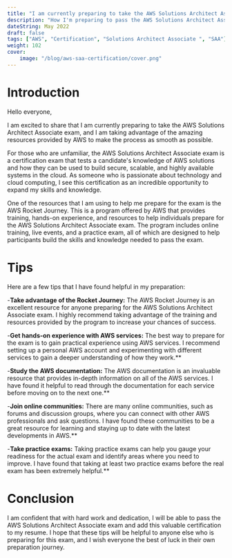 ```yaml
---
title: "I am currently preparing to take the AWS Solutions Architect Associate exam"
description: "How I'm preparing to pass the AWS Solutions Architect Associate exam"
dateString: May 2022
draft: false
tags: ["AWS", "Certification", "Solutions Architect Associate ", "SAA"]
weight: 102
cover:
    image: "/blog/aws-saa-certification/cover.png"
---
```

# Introduction

Hello everyone,

I am excited to share that I am currently preparing to take the AWS Solutions Architect Associate exam, and I am taking advantage of the amazing resources provided by AWS to make the process as smooth as possible.

For those who are unfamiliar, the AWS Solutions Architect Associate exam is a certification exam that tests a candidate's knowledge of AWS solutions and how they can be used to build secure, scalable, and highly available systems in the cloud. As someone who is passionate about technology and cloud computing, I see this certification as an incredible opportunity to expand my skills and knowledge.

One of the resources that I am using to help me prepare for the exam is the AWS Rocket Journey. This is a program offered by AWS that provides training, hands-on experience, and resources to help individuals prepare for the AWS Solutions Architect Associate exam. The program includes online training, live events, and a practice exam, all of which are designed to help participants build the skills and knowledge needed to pass the exam.

# Tips

Here are a few tips that I have found helpful in my preparation:

-**Take advantage of the Rocket Journey:** The AWS Rocket Journey is an excellent resource for anyone preparing for the AWS Solutions Architect Associate exam. I highly recommend taking advantage of the training and resources provided by the program to increase your chances of success.

-**Get hands-on experience with AWS services:** The best way to prepare for the exam is to gain practical experience using AWS services. I recommend setting up a personal AWS account and experimenting with different services to gain a deeper understanding of how they work.**

-**Study the AWS documentation:** The AWS documentation is an invaluable resource that provides in-depth information on all of the AWS services. I have found it helpful to read through the documentation for each service before moving on to the next one.**

-**Join online communities:** There are many online communities, such as forums and discussion groups, where you can connect with other AWS professionals and ask questions. I have found these communities to be a great resource for learning and staying up to date with the latest developments in AWS.**

-**Take practice exams:** Taking practice exams can help you gauge your readiness for the actual exam and identify areas where you need to improve. I have found that taking at least two practice exams before the real exam has been extremely helpful.**

# Conclusion

I am confident that with hard work and dedication, I will be able to pass the AWS Solutions Architect Associate exam and add this valuable certification to my resume. I hope that these tips will be helpful to anyone else who is preparing for this exam, and I wish everyone the best of luck in their own preparation journey.